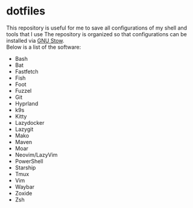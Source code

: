 # dotfiles

This repository is useful for me to save all configurations of my shell and tools that I use 
The repository is organized so that configurations can be installed via [GNU Stow](https://www.gnu.org/software/stow/).  
Below is a list of the software:  

- Bash
- Bat
- Fastfetch
- Fish
- Foot
- Fuzzel
- Git
- Hyprland
- k9s
- Kitty
- Lazydocker
- Lazygit
- Mako
- Maven
- Moar
- Neovim/LazyVim
- PowerShell
- Starship
- Tmux
- Vim
- Waybar
- Zoxide
- Zsh

